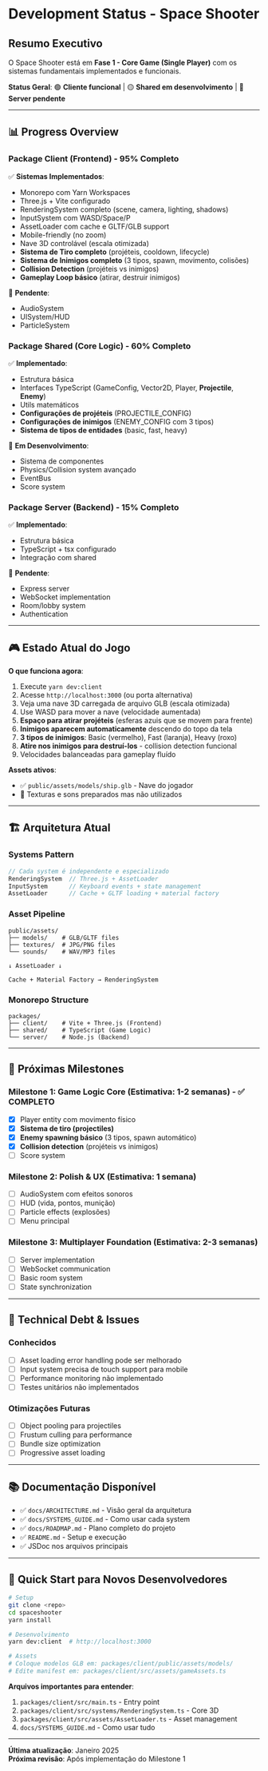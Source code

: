 # Development Status - Space Shooter

## Resumo Executivo

O Space Shooter está em **Fase 1 - Core Game (Single Player)** com os sistemas fundamentais implementados e funcionais.

**Status Geral**: 🟢 **Cliente funcional** | 🟡 **Shared em desenvolvimento** | 🔴 **Server pendente**

---

## 📊 Progress Overview

### Package Client (Frontend) - 95% Completo
✅ **Sistemas Implementados**:
- Monorepo com Yarn Workspaces
- Three.js + Vite configurado
- RenderingSystem completo (scene, camera, lighting, shadows)
- InputSystem com WASD/Space/P
- AssetLoader com cache e GLTF/GLB support
- Mobile-friendly (no zoom)
- Nave 3D controlável (escala otimizada)
- **Sistema de Tiro completo** (projéteis, cooldown, lifecycle)
- **Sistema de Inimigos completo** (3 tipos, spawn, movimento, colisões)
- **Collision Detection** (projéteis vs inimigos)
- **Gameplay Loop básico** (atirar, destruir inimigos)

🚧 **Pendente**:
- AudioSystem
- UISystem/HUD
- ParticleSystem

### Package Shared (Core Logic) - 60% Completo
✅ **Implementado**:
- Estrutura básica
- Interfaces TypeScript (GameConfig, Vector2D, Player, **Projectile**, **Enemy**)
- Utils matemáticos
- **Configurações de projéteis** (PROJECTILE_CONFIG)
- **Configurações de inimigos** (ENEMY_CONFIG com 3 tipos)
- **Sistema de tipos de entidades** (basic, fast, heavy)

🚧 **Em Desenvolvimento**:
- Sistema de componentes
- Physics/Collision system avançado
- EventBus
- Score system

### Package Server (Backend) - 15% Completo
✅ **Implementado**:
- Estrutura básica
- TypeScript + tsx configurado
- Integração com shared

🔴 **Pendente**:
- Express server
- WebSocket implementation
- Room/lobby system
- Authentication

---

## 🎮 Estado Atual do Jogo

**O que funciona agora**:
1. Execute `yarn dev:client`
2. Acesse `http://localhost:3000` (ou porta alternativa)
3. Veja uma nave 3D carregada de arquivo GLB (escala otimizada)
4. Use WASD para mover a nave (velocidade aumentada)
5. **Espaço para atirar projéteis** (esferas azuis que se movem para frente)
6. **Inimigos aparecem automaticamente** descendo do topo da tela
7. **3 tipos de inimigos**: Basic (vermelho), Fast (laranja), Heavy (roxo)
8. **Atire nos inimigos para destruí-los** - collision detection funcional
9. Velocidades balanceadas para gameplay fluído

**Assets ativos**:
- ✅ `public/assets/models/ship.glb` - Nave do jogador
- 🔄 Texturas e sons preparados mas não utilizados

---

## 🏗️ Arquitetura Atual

### Systems Pattern
```typescript
// Cada system é independente e especializado
RenderingSystem  // Three.js + AssetLoader
InputSystem      // Keyboard events + state management  
AssetLoader      // Cache + GLTF loading + material factory
```

### Asset Pipeline
```
public/assets/
├── models/    # GLB/GLTF files
├── textures/  # JPG/PNG files  
└── sounds/    # WAV/MP3 files

↓ AssetLoader ↓

Cache + Material Factory → RenderingSystem
```

### Monorepo Structure
```
packages/
├── client/    # Vite + Three.js (Frontend)
├── shared/    # TypeScript (Game Logic)
└── server/    # Node.js (Backend)
```

---

## 🎯 Próximas Milestones

### Milestone 1: Game Logic Core (Estimativa: 1-2 semanas) - ✅ COMPLETO
- [x] Player entity com movimento físico
- [x] **Sistema de tiro (projectiles)**
- [x] **Enemy spawning básico** (3 tipos, spawn automático)
- [x] **Collision detection** (projéteis vs inimigos)
- [ ] Score system

### Milestone 2: Polish & UX (Estimativa: 1 semana)
- [ ] AudioSystem com efeitos sonoros
- [ ] HUD (vida, pontos, munição)
- [ ] Particle effects (explosões)
- [ ] Menu principal

### Milestone 3: Multiplayer Foundation (Estimativa: 2-3 semanas)
- [ ] Server implementation
- [ ] WebSocket communication
- [ ] Basic room system
- [ ] State synchronization

---

## 🔧 Technical Debt & Issues

### Conhecidos
- [ ] Asset loading error handling pode ser melhorado
- [ ] Input system precisa de touch support para mobile
- [ ] Performance monitoring não implementado
- [ ] Testes unitários não implementados

### Otimizações Futuras
- [ ] Object pooling para projectiles
- [ ] Frustum culling para performance
- [ ] Bundle size optimization
- [ ] Progressive asset loading

---

## 📚 Documentação Disponível

- ✅ `docs/ARCHITECTURE.md` - Visão geral da arquitetura
- ✅ `docs/SYSTEMS_GUIDE.md` - Como usar cada system
- ✅ `docs/ROADMAP.md` - Plano completo do projeto
- ✅ `README.md` - Setup e execução
- ✅ JSDoc nos arquivos principais

---

## 🚀 Quick Start para Novos Desenvolvedores

```bash
# Setup
git clone <repo>
cd spaceshooter
yarn install

# Desenvolvimento
yarn dev:client  # http://localhost:3000

# Assets
# Coloque modelos GLB em: packages/client/public/assets/models/
# Edite manifest em: packages/client/src/assets/gameAssets.ts
```

**Arquivos importantes para entender**:
1. `packages/client/src/main.ts` - Entry point
2. `packages/client/src/systems/RenderingSystem.ts` - Core 3D
3. `packages/client/src/assets/AssetLoader.ts` - Asset management
4. `docs/SYSTEMS_GUIDE.md` - Como usar tudo

---

**Última atualização**: Janeiro 2025  
**Próxima revisão**: Após implementação do Milestone 1